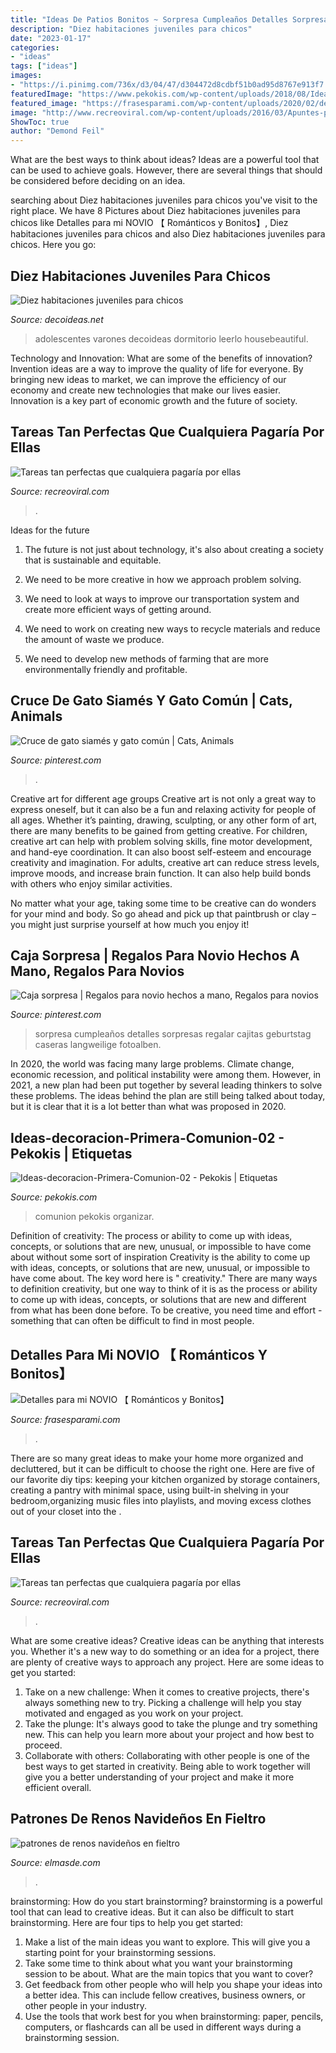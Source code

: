 ```yaml
---
title: "Ideas De Patios Bonitos ~ Sorpresa Cumpleaños Detalles Sorpresas Regalar Cajitas Geburtstag Caseras Langweilige Fotoalben"
description: "Diez habitaciones juveniles para chicos"
date: "2023-01-17"
categories:
- "ideas"
tags: ["ideas"]
images:
- "https://i.pinimg.com/736x/d3/04/47/d304472d8cdbf51b0ad95d8767e913f7.jpg"
featuredImage: "https://www.pekokis.com/wp-content/uploads/2018/08/Ideas-decoracion-Primera-Comunion-02.jpg"
featured_image: "https://frasesparami.com/wp-content/uploads/2020/02/detalles-para-mi-novio-de-amor-225x300.jpg"
image: "http://www.recreoviral.com/wp-content/uploads/2016/03/Apuntes-perfectamente-alineados-8.jpg"
ShowToc: true
author: "Demond Feil"
---
```



What are the best ways to think about ideas?
Ideas are a powerful tool that can be used to achieve goals. However, there are several things that should be considered before deciding on an idea.

	

		
searching about Diez habitaciones juveniles para chicos you've visit to the right place. We have 8 Pictures about Diez habitaciones juveniles para chicos like Detalles para mi NOVIO 【 Románticos y Bonitos】, Diez habitaciones juveniles para chicos and also Diez habitaciones juveniles para chicos. Here you go:
		
    
## Diez Habitaciones Juveniles Para Chicos

<img loading=lazy src="https://www.decoideas.net/wp-content/uploads/2014/06/juvenil-4.jpg" onerror="this.onerror=null;this.src='https://tse1.mm.bing.net/th?id=OIP.fIyscW694r3Su3CieUg-qwHaJ4&amp;pid=15.1';" alt="Diez habitaciones juveniles para chicos">

_Source: decoideas.net_

>adolescentes varones decoideas dormitorio leerlo housebeautiful. 

	

Technology and Innovation: What are some of the benefits of innovation?
Invention ideas are a way to improve the quality of life for everyone. By bringing new ideas to market, we can improve the efficiency of our economy and create new technologies that make our lives easier. Innovation is a key part of economic growth and the future of society.

    
## Tareas Tan Perfectas Que Cualquiera Pagaría Por Ellas

<img loading=lazy src="https://www.recreoviral.com/wp-content/uploads/2016/03/Apuntes-perfectamente-alineados-1.jpg" onerror="this.onerror=null;this.src='https://tse3.mm.bing.net/th?id=OIP.d2zJMPPUmd0_b_Glt26HOwHaJ7&amp;pid=15.1';" alt="Tareas tan perfectas que cualquiera pagaría por ellas">

_Source: recreoviral.com_

>. 

	

Ideas for the future
1. The future is not just about technology, it's also about creating a society that is sustainable and equitable.
2. We need to be more creative in how we approach problem solving.

3. We need to look at ways to improve our transportation system and create more efficient ways of getting around.

4. We need to work on creating new ways to recycle materials and reduce the amount of waste we produce.

5. We need to develop new methods of farming that are more environmentally friendly and profitable.

    
## Cruce De Gato Siamés Y Gato Común | Cats, Animals

<img loading=lazy src="https://i.pinimg.com/736x/c2/fd/05/c2fd05a06c0a449ba7abf80e8fb3770c.jpg" onerror="this.onerror=null;this.src='https://tse2.mm.bing.net/th?id=OIP.p256vKehdvbvrS9JhZzhRAHaJ3&amp;pid=15.1';" alt="Cruce de gato siamés y gato común | Cats, Animals">

_Source: pinterest.com_

>. 

	

Creative art for different age groups
Creative art is not only a great way to express oneself, but it can also be a fun and relaxing activity for people of all ages. Whether it’s painting, drawing, sculpting, or any other form of art, there are many benefits to be gained from getting creative.
For children, creative art can help with problem solving skills, fine motor development, and hand-eye coordination. It can also boost self-esteem and encourage creativity and imagination. For adults, creative art can reduce stress levels, improve moods, and increase brain function. It can also help build bonds with others who enjoy similar activities.

No matter what your age, taking some time to be creative can do wonders for your mind and body. So go ahead and pick up that paintbrush or clay – you might just surprise yourself at how much you enjoy it!

    
## Caja Sorpresa | Regalos Para Novio Hechos A Mano, Regalos Para Novios

<img loading=lazy src="https://i.pinimg.com/736x/d3/04/47/d304472d8cdbf51b0ad95d8767e913f7.jpg" onerror="this.onerror=null;this.src='https://tse2.mm.bing.net/th?id=OIP.RN8sacUaw4oyaC8GCDB0jwHaML&amp;pid=15.1';" alt="Caja sorpresa | Regalos para novio hechos a mano, Regalos para novios">

_Source: pinterest.com_

>sorpresa cumpleaños detalles sorpresas regalar cajitas geburtstag caseras langweilige fotoalben. 

	

In 2020, the world was facing many large problems. Climate change, economic recession, and political instability were among them. However, in 2021, a new plan had been put together by several leading thinkers to solve these problems. The ideas behind the plan are still being talked about today, but it is clear that it is a lot better than what was proposed in 2020.

    
## Ideas-decoracion-Primera-Comunion-02 - Pekokis | Etiquetas

<img loading=lazy src="https://www.pekokis.com/wp-content/uploads/2018/08/Ideas-decoracion-Primera-Comunion-02.jpg" onerror="this.onerror=null;this.src='https://tse2.mm.bing.net/th?id=OIP.6C4_BdtNs-XXmLlw9vrM-gHaLH&amp;pid=15.1';" alt="Ideas-decoracion-Primera-Comunion-02 - Pekokis | Etiquetas">

_Source: pekokis.com_

>comunion pekokis organizar. 

	

Definition of creativity: The process or ability to come up with ideas, concepts, or solutions that are new, unusual, or impossible to have come about without some sort of inspiration
Creativity is the ability to come up with ideas, concepts, or solutions that are new, unusual, or impossible to have come about. The key word here is " creativity." There are many ways to definition creativity, but one way to think of it is as the process or ability to come up with ideas, concepts, or solutions that are new and different from what has been done before. To be creative, you need time and effort - something that can often be difficult to find in most people.

    
## Detalles Para Mi NOVIO 【 Románticos Y Bonitos】

<img loading=lazy src="https://frasesparami.com/wp-content/uploads/2020/02/detalles-para-mi-novio-de-amor-225x300.jpg" onerror="this.onerror=null;this.src='https://tse2.mm.bing.net/th?id=OIP.qN__FOc7bWrEJ6rkupOynQAAAA&amp;pid=15.1';" alt="Detalles para mi NOVIO 【 Románticos y Bonitos】">

_Source: frasesparami.com_

>. 

	

There are so many great ideas to make your home more organized and decluttered, but it can be difficult to choose the right one. Here are five of our favorite diy tips: keeping your kitchen organized by storage containers, creating a pantry with minimal space, using built-in shelving in your bedroom,organizing music files into playlists, and moving excess clothes out of your closet into the .

    
## Tareas Tan Perfectas Que Cualquiera Pagaría Por Ellas

<img loading=lazy src="http://www.recreoviral.com/wp-content/uploads/2016/03/Apuntes-perfectamente-alineados-8.jpg" onerror="this.onerror=null;this.src='https://tse3.mm.bing.net/th?id=OIP.JqDvEQdXsCnbN1OO_EIVdgHaJ4&amp;pid=15.1';" alt="Tareas tan perfectas que cualquiera pagaría por ellas">

_Source: recreoviral.com_

>. 

	

What are some creative ideas?
Creative ideas can be anything that interests you. Whether it's a new way to do something or an idea for a project, there are plenty of creative ways to approach any project. Here are some ideas to get you started: 
1. Take on a new challenge: When it comes to creative projects, there's always something new to try. Picking a challenge will help you stay motivated and engaged as you work on your project. 
2. Take the plunge: It's always good to take the plunge and try something new. This can help you learn more about your project and how best to proceed. 
3. Collaborate with others: Collaborating with other people is one of the best ways to get started in creativity. Being able to work together will give you a better understanding of your project and make it more efficient overall.

    
## Patrones De Renos Navideños En Fieltro

<img loading=lazy src="https://elmasde.com/wp-content/uploads/2015/06/patrones-de-renos-navideños-en-fieltro-1.jpg" onerror="this.onerror=null;this.src='https://tse2.mm.bing.net/th?id=OIP.-i7ZWrLtZSTHG24pdE-h9QHaJ_&amp;pid=15.1';" alt="patrones de renos navideños en fieltro">

_Source: elmasde.com_

>. 

	

brainstorming: How do you start brainstorming?
brainstorming is a powerful tool that can lead to creative ideas. But it can also be difficult to start brainstorming. Here are four tips to help you get started: 
1. Make a list of the main ideas you want to explore. This will give you a starting point for your brainstorming sessions.
2. Take some time to think about what you want your brainstorming session to be about. What are the main topics that you want to cover? 
3. Get feedback from other people who will help you shape your ideas into a better idea. This can include fellow creatives, business owners, or other people in your industry. 
4. Use the tools that work best for you when brainstorming: paper, pencils, computers, or flashcards can all be used in different ways during a brainstorming session.


